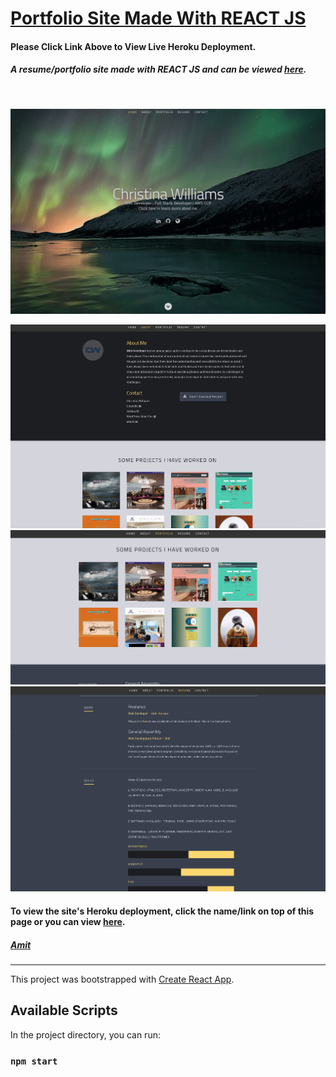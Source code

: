
# [Portfolio Site Made With REACT JS](https://amit-react-portfolio.herokuapp.com/)
#### Please Click Link Above to View Live Heroku Deployment.

##### A resume/portfolio site made with REACT JS and can be viewed [here](https://amit-react-portfolio.herokuapp.com/).

<br/>
<p align="center">
  <img src="az1.png" width="650" title="hover text">
</p>

<p align="center">
  <img src="az2.png" width="550" title="hover text">
  <img src="az3.png" width="550" title="hover text">
  <img src="az4.png" width="550" title="hover text">
</p>

#### To view the site's Heroku deployment, click the name/link on top of this page or you can view [here](https://amit-react-portfolio.herokuapp.com/).

##### [Amit](https://amitzaman.com/)


_______________________________________________________________________________


This project was bootstrapped with [Create React App](https://github.com/facebook/create-react-app).

## Available Scripts

In the project directory, you can run:

### `npm start`
